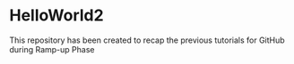# HelloWorld2
This repository has been created to recap the previous tutorials for GitHub during Ramp-up Phase
